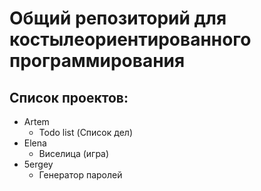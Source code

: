 # Общий репозиторий для костылеориентированного программирования

## Список проектов:

* Artem
  * Todo list (Список дел)
* Elena
  * Виселица (игра)
* 5ergey
  * Генератор паролей
